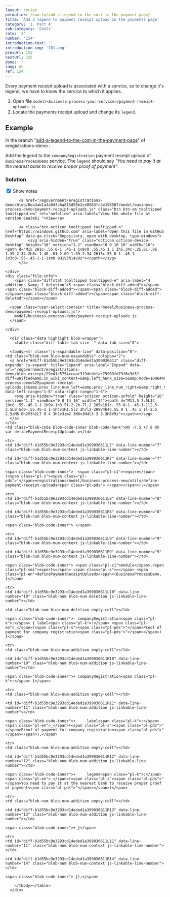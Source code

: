 ```yaml
---
layout: recipe
permalink: /how-to/add-a-legend-to-the-cost-in-the-payment-page/
title: 'Add a legend to payment receipt upload in the payments page'
category: '1. Part A'
sub-category: 'Costs'
rate: '2'
number: '154'
introduction-text: ''
introduction-img: '101.png'
prevUrl: 153
nextUrl: 155
done: ''
lang: en
ref: 154
---
```


Every payment receipt upload is associated with a service, so to change it's legend, we have to know the service to which it applies.

1. Open file `model/<business-process-your-service>/payment-receipt-uploads.js`.
2. Locate the payments receipt upload and change its `legend`.

## Example

In the branch "[add-a-legend-to-the-cost-in-the-payment-page](https://github.com/egovernment/eregistrations-demo/tree/add-a-legend-to-the-cost-in-the-payment-page)" of eregistrations-demo :

Add the legend to the `companyRegistration` payment receipt upload of `BusinessProcessDemo` service. The `legend` should say *"You need to pay it at the nearest bank to receive proper proof of payment"*.

### Solution

<div id="files" class="diff-view " onclick="window.open('https://github.com/egovernment/eregistrations-demo/compare/add-a-legend-to-the-cost-in-the-payment-page...add-a-legend-to-the-cost-in-the-payment-page-solution#files')">


<a name="diff-b1d55bc9e3293cd14eded1a399036611"></a>
<div id="diff-0" class="file js-details-container




             show-inline-notes
           ">
  <div class="file-header" data-path="model/business-process-demo/payment-receipt-uploads.js">
    <div class="file-actions">
        <span class="show-file-notes">
          <label>
            <input checked="checked" class="js-toggle-file-notes" type="checkbox">
            Show notes
          </label>
        </span>

          <a href="/egovernment/eregistrations-demo/blob/8ea3ab1a3a94fc6a815d59b2ce8583fc4e198587/model/business-process-demo/payment-receipt-uploads.js" class="btn btn-sm tooltipped tooltipped-nw" rel="nofollow" aria-label="View the whole file at version 8ea3ab1 ">View</a>

          <a class="btn-octicon tooltipped tooltipped-n" href="https://windows.github.com" aria-label="Open this file in GitHub Desktop" data-ga-click="Repository, open with desktop, type:windows">
              <svg aria-hidden="true" class="octicon octicon-device-desktop" height="16" version="1.1" viewBox="0 0 16 16" width="16"><path d="M15 2H1c-.55 0-1 .45-1 1v9c0 .55.45 1 1 1h5.34c-.25.61-.86 1.39-2.34 2h8c-1.48-.61-2.09-1.39-2.34-2H15c.55 0 1-.45 1-1V3c0-.55-.45-1-1-1zm0 9H1V3h14v8z"></path></svg>
          </a>

    </div>
    <div class="file-info">
        <span class="diffstat tooltipped tooltipped-e" aria-label="4 additions &amp; 1 deletion">5 <span class="block-diff-added"></span><span class="block-diff-added"></span><span class="block-diff-added"></span><span class="block-diff-added"></span><span class="block-diff-deleted"></span></span>

      <span class="user-select-contain" title="model/business-process-demo/payment-receipt-uploads.js">
        model/business-process-demo/payment-receipt-uploads.js
      </span>

    </div>
  </div>

      <div class="data highlight blob-wrapper">
        <table class="diff-table tab-size  " data-tab-size="8">

      <tbody><tr class="js-expandable-line" data-position="0">
    <td class="blob-num blob-num-expandable" colspan="2">
      <a href="#diff-b1d55bc9e3293cd14eded1a399036611" class="diff-expander js-expand" title="Expand" aria-label="Expand" data-url="/egovernment/eregistrations-demo/blob_excerpt/29e41c5754ccaac319dedefac79909fd73f6e9d3?diff=unified&amp;in_wiki_context=&amp;left_hunk_size=5&amp;mode=100644&amp;next_line_num_left=7&amp;next_line_num_right=7&amp;path=model%2Fbusiness-process-demo%2Fpayment-receipt-uploads.js&amp;prev_line_num_left=&amp;prev_line_num_right=&amp;right_hunk_size=8" data-left-range="1-6" data-right-range="1-6">
        <svg aria-hidden="true" class="octicon octicon-unfold" height="16" version="1.1" viewBox="0 0 14 16" width="14"><path d="M11.5 7.5L14 10c0 .55-.45 1-1 1H9v-1h3.5l-2-2h-7l-2 2H5v1H1c-.55 0-1-.45-1-1l2.5-2.5L0 5c0-.55.45-1 1-1h4v1H1.5l2 2h7l2-2H9V4h4c.55 0 1 .45 1 1l-2.5 2.5zM6 6h2V3h2L7 0 4 3h2v3zm2 3H6v3H4l3 3 3-3H8V9z"></path></svg>
      </a>
    </td>
    <td class="blob-code blob-code-inner blob-code-hunk">@@ -7,5 +7,8 @@ var definePaymentReceiptUploads =</td>
  </tr>

    <tr>
    <td id="diff-b1d55bc9e3293cd14eded1a399036611L7" data-line-number="7" class="blob-num blob-num-context js-linkable-line-number"></td>

    <td id="diff-b1d55bc9e3293cd14eded1a399036611R7" data-line-number="7" class="blob-num blob-num-context js-linkable-line-number"></td>

  <td class="blob-code blob-code-context">

    <span class="blob-code-inner">  <span class="pl-c1">require</span>(<span class="pl-s"><span class="pl-pds">'</span>eregistrations/model/business-process-new/utils/define-payment-receipt-uploads<span class="pl-pds">'</span></span>);</span>

  </td>
</tr>


    <tr>
    <td id="diff-b1d55bc9e3293cd14eded1a399036611L8" data-line-number="8" class="blob-num blob-num-context js-linkable-line-number"></td>

    <td id="diff-b1d55bc9e3293cd14eded1a399036611R8" data-line-number="8" class="blob-num blob-num-context js-linkable-line-number"></td>

  <td class="blob-code blob-code-context">

    <span class="blob-code-inner"> </span>

  </td>
</tr>


    <tr>
    <td id="diff-b1d55bc9e3293cd14eded1a399036611L9" data-line-number="9" class="blob-num blob-num-context js-linkable-line-number"></td>

    <td id="diff-b1d55bc9e3293cd14eded1a399036611R9" data-line-number="9" class="blob-num blob-num-context js-linkable-line-number"></td>

  <td class="blob-code blob-code-context">

    <span class="blob-code-inner"> <span class="pl-c1">module</span>.<span class="pl-smi">exports</span> <span class="pl-k">=</span> <span class="pl-en">definePaymentReceiptUploads</span>(BusinessProcessDemo, {</span>

  </td>
</tr>


    <tr>
    <td id="diff-b1d55bc9e3293cd14eded1a399036611L10" data-line-number="10" class="blob-num blob-num-deletion js-linkable-line-number"></td>

    <td class="blob-num blob-num-deletion empty-cell"></td>

  <td class="blob-code blob-code-deletion">

    <span class="blob-code-inner">- companyRegistration<span class="pl-k">:</span> { label<span class="pl-k">:</span> <span class="pl-en">_</span>(<span class="pl-s"><span class="pl-pds">"</span>Proof of payment for company registration<span class="pl-pds">"</span></span>) }</span>

  </td>
</tr>


    <tr>
    <td class="blob-num blob-num-addition empty-cell"></td>

    <td id="diff-b1d55bc9e3293cd14eded1a399036611R10" data-line-number="10" class="blob-num blob-num-addition js-linkable-line-number"></td>

  <td class="blob-code blob-code-addition">

    <span class="blob-code-inner">+ companyRegistration<span class="pl-k">:</span> {</span>

  </td>
</tr>


    <tr>
    <td class="blob-num blob-num-addition empty-cell"></td>

    <td id="diff-b1d55bc9e3293cd14eded1a399036611R11" data-line-number="11" class="blob-num blob-num-addition js-linkable-line-number"></td>

  <td class="blob-code blob-code-addition">

    <span class="blob-code-inner">+     label<span class="pl-k">:</span> <span class="pl-en">_</span>(<span class="pl-s"><span class="pl-pds">"</span>Proof of payment for company registration<span class="pl-pds">"</span></span>),</span>

  </td>
</tr>


    <tr>
    <td class="blob-num blob-num-addition empty-cell"></td>

    <td id="diff-b1d55bc9e3293cd14eded1a399036611R12" data-line-number="12" class="blob-num blob-num-addition js-linkable-line-number"></td>

  <td class="blob-code blob-code-addition">

    <span class="blob-code-inner">+     legend<span class="pl-k">:</span> <span class="pl-en">_</span>(<span class="pl-s"><span class="pl-pds">"</span>You need to pay it at the nearest bank to receive proper proof of payment<span class="pl-pds">"</span></span>)</span>

  </td>
</tr>


    <tr>
    <td class="blob-num blob-num-addition empty-cell"></td>

    <td id="diff-b1d55bc9e3293cd14eded1a399036611R13" data-line-number="13" class="blob-num blob-num-addition js-linkable-line-number"></td>

  <td class="blob-code blob-code-addition">

    <span class="blob-code-inner">+ }</span>

  </td>
</tr>


    <tr>
    <td id="diff-b1d55bc9e3293cd14eded1a399036611L11" data-line-number="11" class="blob-num blob-num-context js-linkable-line-number"></td>

    <td id="diff-b1d55bc9e3293cd14eded1a399036611R14" data-line-number="14" class="blob-num blob-num-context js-linkable-line-number"></td>

  <td class="blob-code blob-code-context">

    <span class="blob-code-inner"> });</span>

  </td>
</tr>



        </tbody></table>
      </div>
</div>


</div>
